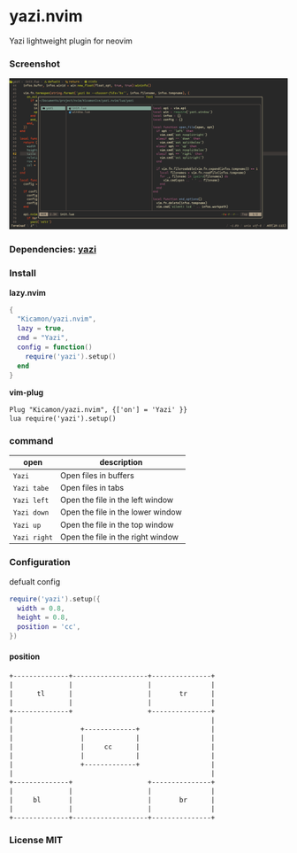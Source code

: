 # yazi.nvim
Yazi lightweight plugin for neovim

### Screenshot
![Screenshot](./img/yazi.png)

### Dependencies: [yazi](https://github.com/sxyazi/yazi)

### Install
**lazy.nvim**

```lua
{
  "Kicamon/yazi.nvim",
  lazy = true,
  cmd = "Yazi",
  config = function()
    require('yazi').setup()
  end
}
```

**vim-plug**

```vim
Plug "Kicamon/yazi.nvim", {['on'] = 'Yazi' }}
lua require('yazi').setup()
```

### command
| open         | description                       |
|--------------|-----------------------------------|
| `Yazi`       | Open files in buffers             |
| `Yazi tabe`  | Open files in tabs                |
| `Yazi left`  | Open the file in the left window  |
| `Yazi down`  | Open the file in the lower window |
| `Yazi up`    | Open the file in the top window   |
| `Yazi right` | Open the file in the right window |

### Configuration
defualt config
```lua
require('yazi').setup({
  width = 0.8,
  height = 0.8,
  position = 'cc',
})
```

#### position
```
+--------------+-------------------+---------------+
|              |                   |               |
|      tl      |                   |       tr      |
|              |                   |               |
+--------------+                   +---------------+
|                                                  |
|                 +-------------+                  |
|                 |             |                  |
|                 |     cc      |                  |
|                 |             |                  |
|                 +-------------+                  |
|                                                  |
+--------------+                   +---------------+
|              |                   |               |
|     bl       |                   |       br      |
|              |                   |               |
+--------------+-------------------+---------------+
```

### License MIT
